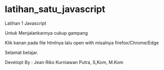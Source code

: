 # latihan_satu_javascript
 Latihan 1 Javascript
 <p>Untuk Menjalankannya cukup gampang</p>
 <p>Klik kanan pada file htmlnya lalu open with misalnya firefox/Chrome/Edge</p>
 <p>Selamat belajar.</p>
 <p>Developt By : Jean Riko Kurniawan Putra, S,Kom, M.Kom</p>